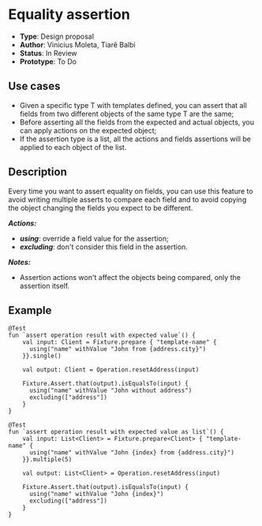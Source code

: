 # Equality assertion

* **Type**: Design proposal
* **Author**: Vinicius Moleta, Tiarê Balbi
* **Status**: In Review
* **Prototype**: To Do

## Use cases
* Given a specific type T with templates defined, you can assert that all fields from two different objects of the same type T are the same;
* Before asserting all the fields from the expected and actual objects, you can apply actions on the expected object;
* If the assertion type is a list, all the actions and fields assertions will be applied to each object of the list.

## Description
Every time you want to assert equality on fields, you can use this feature to avoid writing multiple asserts to compare each field and to avoid copying the object changing the fields you expect to be different.

***Actions:***
 * ***using***: override a field value for the assertion;
 * ***excluding***: don't consider this field in the assertion.

***Notes:***
 * Assertion actions won't affect the objects being compared, only the assertion itself.

## Example
```
@Test
fun `assert operation result with expected value`() {
    val input: Client = Fixture.prepare { "template-name" {
      using("name" withValue "John from {address.city}")
    }}.single()

    val output: Client = Operation.resetAddress(input)

    Fixture.Assert.that(output).isEqualsTo(input) {
      using("name" withValue "John without address")
      excluding(["address"])
    }
}

@Test
fun `assert operation result with expected value as list`() {
    val input: List<Client> = Fixture.prepare<Client> { "template-name" {
      using("name" withValue "John {index} from {address.city}")
    }}.multiple(5)

    val output: List<Client> = Operation.resetAddress(input)

    Fixture.Assert.that(output).isEqualsTo(input) {
      using("name" withValue "John {index}")
      excluding(["address"])
    }
}
```
